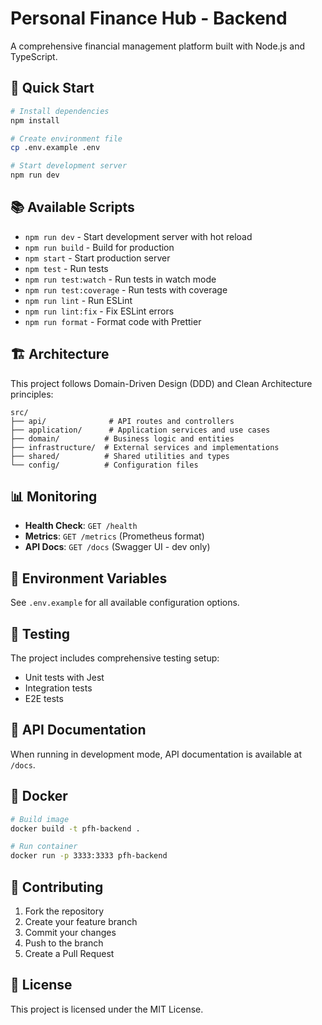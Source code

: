# Personal Finance Hub - Backend

A comprehensive financial management platform built with Node.js and TypeScript.

## 🚀 Quick Start

```bash
# Install dependencies
npm install

# Create environment file
cp .env.example .env

# Start development server
npm run dev
```

## 📚 Available Scripts

- `npm run dev` - Start development server with hot reload
- `npm run build` - Build for production
- `npm start` - Start production server
- `npm test` - Run tests
- `npm run test:watch` - Run tests in watch mode
- `npm run test:coverage` - Run tests with coverage
- `npm run lint` - Run ESLint
- `npm run lint:fix` - Fix ESLint errors
- `npm run format` - Format code with Prettier

## 🏗️ Architecture

This project follows Domain-Driven Design (DDD) and Clean Architecture principles:

```
src/
├── api/              # API routes and controllers
├── application/      # Application services and use cases
├── domain/          # Business logic and entities
├── infrastructure/  # External services and implementations
├── shared/          # Shared utilities and types
└── config/          # Configuration files
```

## 📊 Monitoring

- **Health Check**: `GET /health`
- **Metrics**: `GET /metrics` (Prometheus format)
- **API Docs**: `GET /docs` (Swagger UI - dev only)

## 🔧 Environment Variables

See `.env.example` for all available configuration options.

## 🧪 Testing

The project includes comprehensive testing setup:
- Unit tests with Jest
- Integration tests
- E2E tests

## 📝 API Documentation

When running in development mode, API documentation is available at `/docs`.

## 🐳 Docker

```bash
# Build image
docker build -t pfh-backend .

# Run container
docker run -p 3333:3333 pfh-backend
```

## 🤝 Contributing

1. Fork the repository
2. Create your feature branch
3. Commit your changes
4. Push to the branch
5. Create a Pull Request

## 📄 License

This project is licensed under the MIT License.
